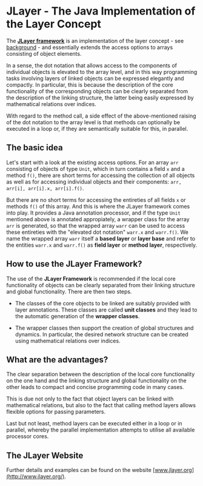 # JLayer - The Java Implementation of the Layer Concept

The [**JLayer framework**](http://www.jlayer.org/) is an implementation of the layer concept - see [background](http://www.jlayer.org/background.html) - and essentially extends the access options to arrays consisting of object elements.

In a sense, the dot notation that allows access to the components of individual objects is elevated to the array level, and in this way programming tasks involving layers of linked objects can be expressed elegantly and compactly. In particular, this is because the description of the core functionality of the corresponding objects can be clearly separated from the description of the linking structure, the latter being easily expressed by mathematical relations over indices.

With regard to the method call, a side effect of the above-mentioned raising of the dot notation to the array level is that methods can optionally be executed in a loop or, if they are semantically suitable for this, in parallel. 

## The basic idea

Let's start with a look at the existing access options. For an array `arr` consisting of objects of type `Unit`, which in turn contains a field `x` and a method `f()`, there are short terms for accessing the collection of all objects as well as for accessing individual objects and their components: `arr, arr[i], arr[i].x, arr[i].f()`.

But there are no short terms for accessing the entireties of all fields `x` or methods `f()` of this array. And this is where the JLayer framework comes into play. It provides a Java annotation processor, and if the type `Unit` mentioned above is annotated appropiately, a wrapper class for the array `arr` is generated, so that the wrapped array `warr` can be used to access these entireties with the "elevated dot notation" `warr.x` and `warr.f()`. We name the wrapped array `warr` itself a **based layer** or **layer base** and refer to the entities `warr.x` and `warr.f()` as **field layer** or **method layer**, respectively. 

## How to use the JLayer Framework?

The use of the **JLayer Framework** is recommended if the local core functionality of objects can be clearly separated from their linking structure and global functionality. There are then two steps.

- The classes of the core objects to be linked are suitably provided with layer annotations. These classes are called **unit classes** and they lead to the automatic generation of the **wrapper classes**. 

- The wrapper classes then support the creation of global structures and dynamics. In particular, the desired network structure can be created using mathematical relations over indices. 

## What are the advantages?

The clear separation between the description of the local core functionality on the one hand and the linking structure and global functionality on the other leads to compact and concise programming code in many cases.

This is due not only to the fact that object layers can be linked with mathematical relations, but also to the fact that calling method layers allows flexible options for passing parameters.

Last but not least, method layers can be executed either in a loop or in parallel, whereby the parallel implementation attempts to utilise all available processor cores. 

## The JLayer Website

Further details and examples can be found on the website [www.jlayer.org](http://www.jlayer.org/).
